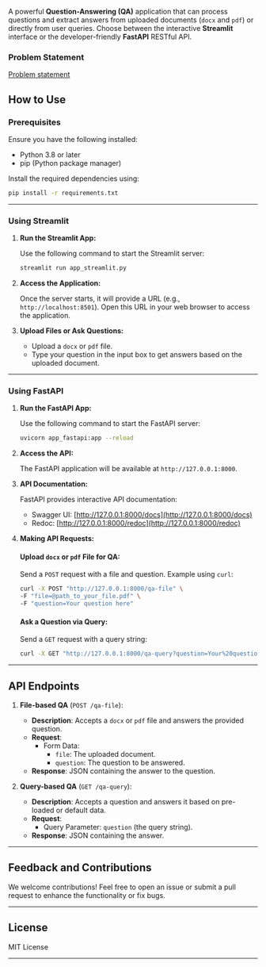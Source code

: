 A powerful **Question-Answering (QA)** application that can process questions and extract answers from uploaded documents (`docx` and `pdf`) or directly from user queries. Choose between the interactive **Streamlit** interface or the developer-friendly **FastAPI** RESTful API.

### Problem Statement
[Problem statement](https://github.com/LalitMahale/qp-ai-assessment/tree/main/readme)



## How to Use

### Prerequisites
Ensure you have the following installed:
- Python 3.8 or later
- pip (Python package manager)

Install the required dependencies using:

```bash
pip install -r requirements.txt
```

---

### **Using Streamlit**

1. **Run the Streamlit App:**

   Use the following command to start the Streamlit server:
   ```bash
   streamlit run app_streamlit.py
   ```

2. **Access the Application:**

   Once the server starts, it will provide a URL (e.g., `http://localhost:8501`). Open this URL in your web browser to access the application.

3. **Upload Files or Ask Questions:**

   - Upload a `docx` or `pdf` file.
   - Type your question in the input box to get answers based on the uploaded document.

---

### **Using FastAPI**

1. **Run the FastAPI App:**

   Use the following command to start the FastAPI server:
   ```bash
   uvicorn app_fastapi:app --reload
   ```

2. **Access the API:**

   The FastAPI application will be available at `http://127.0.0.1:8000`.

3. **API Documentation:**

   FastAPI provides interactive API documentation:
   - Swagger UI: [http://127.0.0.1:8000/docs](http://127.0.0.1:8000/docs)
   - Redoc: [http://127.0.0.1:8000/redoc](http://127.0.0.1:8000/redoc)

4. **Making API Requests:**

   #### Upload `docx` or `pdf` File for QA:
   Send a `POST` request with a file and question. Example using `curl`:
   ```bash
   curl -X POST "http://127.0.0.1:8000/qa-file" \
   -F "file=@path_to_your_file.pdf" \
   -F "question=Your question here"
   ```

   #### Ask a Question via Query:
   Send a `GET` request with a query string:
   ```bash
   curl -X GET "http://127.0.0.1:8000/qa-query?question=Your%20question%20here"
   ```

---

## API Endpoints

1. **File-based QA** (`POST /qa-file`):
   - **Description**: Accepts a `docx` or `pdf` file and answers the provided question.
   - **Request**:
     - Form Data: 
       - `file`: The uploaded document.
       - `question`: The question to be answered.
   - **Response**: JSON containing the answer to the question.

2. **Query-based QA** (`GET /qa-query`):
   - **Description**: Accepts a question and answers it based on pre-loaded or default data.
   - **Request**:
     - Query Parameter: `question` (the query string).
   - **Response**: JSON containing the answer.

---



## Feedback and Contributions
We welcome contributions! Feel free to open an issue or submit a pull request to enhance the functionality or fix bugs.

---

## License
MIT License

---
